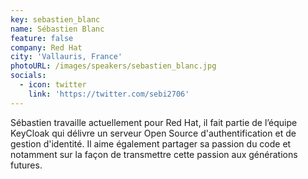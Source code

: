 ```yaml
---
key: sebastien_blanc
name: Sébastien Blanc
feature: false
company: Red Hat
city: 'Vallauris, France'
photoURL: /images/speakers/sebastien_blanc.jpg
socials:
  - icon: twitter
    link: 'https://twitter.com/sebi2706'
---
```

Sébastien travaille actuellement pour Red Hat, il fait partie de l’équipe KeyCloak qui délivre un serveur Open Source d'authentification et de gestion d'identité. Il aime également partager sa passion du code et notamment sur la façon de transmettre cette passion aux générations futures.